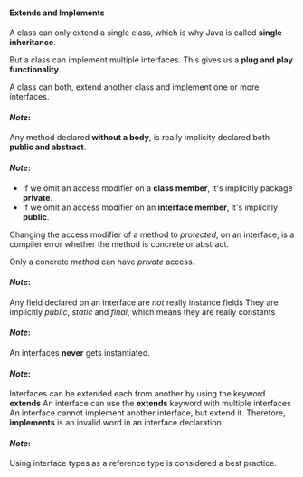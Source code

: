 
#### Extends and Implements

A class can only extend a single class, which is why Java is called **single inheritance**.

But a class can implement multiple interfaces. This gives us a **plug and play functionality**.

A class can both, extend another class and implement one or more interfaces.

#### _Note_: 
Any method declared **without a body**, is really implicity declared both **public and abstract**.

#### _Note_:
- If we omit an access modifier on a **class member**, it's implicitly package **private**.
- If we omit an access modifier on an **interface member**, it's implicitly **public**.


Changing the access modifier of a method to _protected_, on an interface, is a compiler error
whether the method is concrete or abstract.

Only a concrete _method_ can have _private_ access.

#### _Note_:
Any field declared on an interface are _not_ really instance fields
They are implicitly _public_, _static_ and _final_, which means they are really constants

#### _Note_:
An interfaces **never** gets instantiated.

#### _Note_:
Interfaces can be extended each from another by using the keyword **extends**
An interface can use the **extends** keyword with multiple interfaces
An interface cannot implement another interface, but extend it.
Therefore, **implements** is an invalid word in an interface declaration.

#### _Note_:
Using interface types as a reference type is considered a best practice.
